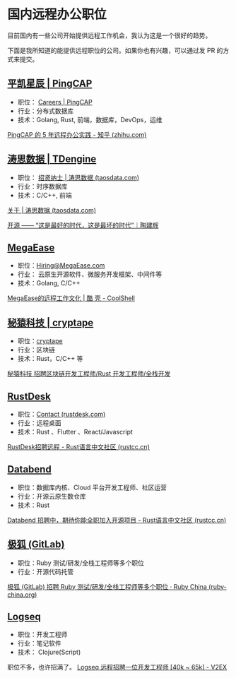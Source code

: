 
# 国内远程办公职位

目前国内有一些公司开始提供远程工作机会，我认为这是一个很好的趋势。

下面是我所知道的能提供远程职位的公司。如果你也有兴趣，可以通过发 PR 的方式来提交。


## [平凯星辰 | PingCAP](https://pingcap.com/index.html)
- 职位： [Careers | PingCAP](https://pingcap.com/careers/#see-more-positions)
- 行业：分布式数据库
- 技术：Golang, Rust, 前端，数据库，DevOps，运维

[PingCAP 的 5 年远程办公实践 - 知乎 (zhihu.com)](https://zhuanlan.zhihu.com/p/104184804)

## [涛思数据 | TDengine](https://www.taosdata.com/en/)
- 职位： [招贤纳士 | 涛思数据 (taosdata.com)](https://www.taosdata.com/cn/careers/)
- 行业：时序数据库
- 技术：C/C++, 前端

[关于 | 涛思数据 (taosdata.com)](https://www.taosdata.com/cn/about/)

[开源 —— “这是最好的时代，这是最坏的时代”｜陶建辉](https://xueqiu.com/4826147079/166899232)

## [MegaEase](https://www.megaease.com/zh/)
- 职位：[Hiring@MegaEase.com](mailto:Hiring@MegaEase.com)
- 行业： 云原生开源软件、微服务开发框架、中间件等
- 技术：Golang, C/C++

[MegaEase的远程工作文化 | 酷 壳 - CoolShell](https://coolshell.cn/articles/20765.html)

## [秘猿科技 | cryptape](https://www.cryptape.com/)
- 职位：[cryptape](https://www.cryptape.com/join)
- 行业：区块链
- 技术：Rust，C/C++ 等

[秘猿科技 招聘区块链开发工程师/Rust 开发工程师/全栈开发](https://www.v2ex.com/t/825555#reply2)

## [RustDesk](https://rustdesk.com/)
- 职位：[Contact (rustdesk.com)](https://rustdesk.com/contact/)
- 行业：远程桌面
- 技术：Rust 、Flutter 、React/Javascript

[RustDesk招聘远程 - Rust语言中文社区 (rustcc.cn)](https://rustcc.cn/article?id=dcc0bce8-1c48-4aeb-8fbd-d100c4a184ed)

## [Databend](https://databend.rs/)
- 职位：数据库内核、Cloud 平台开发工程师、社区运营
- 行业：开源云原生数仓库
- 技术：Rust

[Databend 招聘中，期待你能全职加入开源项目 - Rust语言中文社区 (rustcc.cn)](https://rustcc.cn/article?id=1d8ca553-0fff-46d8-8e24-86c1798a5184)


## [极狐 (GitLab)](https://about.gitlab.cn/)
- 职位：Ruby 测试/研发/全栈工程师等多个职位
- 行业：开源代码托管

[极狐 (GitLab) 招聘 Ruby 测试/研发/全栈工程师等多个职位 · Ruby China (ruby-china.org)](https://ruby-china.org/topics/41933)

## [Logseq](https://logseq.com/)
- 职位：开发工程师
- 行业：笔记软件
- 技术： Clojure(Script)

职位不多，也许招满了。
[Logseq 远程招聘一位开发工程师 [40k ~ 65k] - V2EX](https://www.v2ex.com/t/808850)